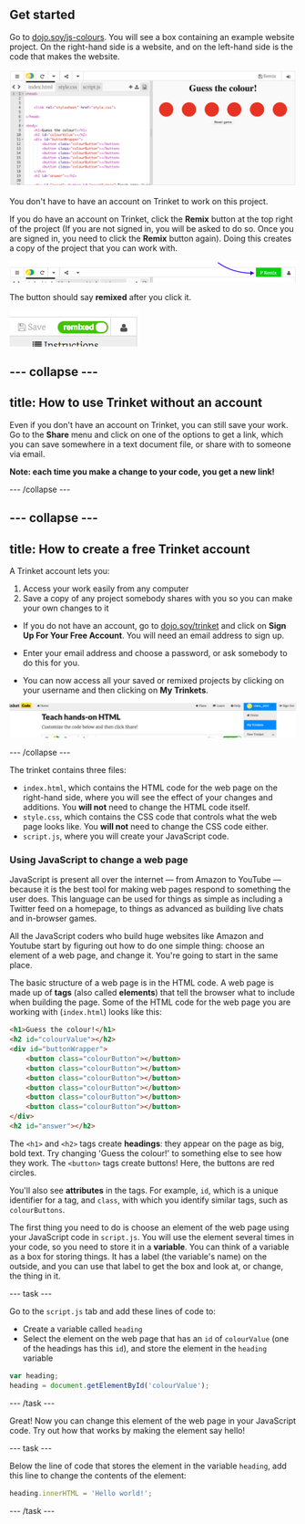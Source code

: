 ## Get started

Go to [dojo.soy/js-colours](http://dojo.soy/js-colours). You will see a box containing an example website project. On the right-hand side is a website, and on the left-hand side is the code that makes the website.

![Trinket showing code and output of code side-by-side](images/tktStart.png)

You don't have to have an account on Trinket to work on this project.

If you do have an account on Trinket, click the **Remix** button at the top right of the project \(If you are not signed in, you will be asked to do so. Once you are signed in, you need to click the **Remix** button again\). Doing this creates a copy of the project that you can work with. 

![Remix button](images/tktRemixButtonArrow.png)

The button should say **remixed** after you click it.
  
![Button now says "remixed"](images/tktRemixedSmall.png)

--- collapse ---
---
title: How to use Trinket without an account
---

Even if you don't have an account on Trinket, you can still save your work. Go to the **Share** menu and click on one of the options to get a link, which you can save somewhere in a text document file, or share with to someone via email.

**Note: each time you make a change to your code, you get a new link!**

--- /collapse ---

--- collapse ---
---
title: How to create a free Trinket account
---

A Trinket account lets you:
1. Access your work easily from any computer
1. Save a copy of any project somebody shares with you so you can make your own changes to it

+ If you do not have an account, go to [dojo.soy/trinket](http://dojo.soy/trinket) and click on **Sign Up For Your Free Account**. You will need an email address to sign up. 

+ Enter your email address and choose a password, or ask somebody to do this for you.

+ You can now access all your saved or remixed projects by clicking on your username and then clicking on **My Trinkets**.

!["My Trinkets" menu item](images/MyTrinketsMenuWide.png)

--- /collapse ---

The trinket contains three files:
 - `index.html`, which contains the HTML code for the web page on the right-hand side, where you will see the effect of your changes and additions. You **will not** need to change the HTML code itself.
 - `style.css`, which contains the CSS code that controls what the web page looks like. You **will not** need to change the CSS code either.
 - `script.js`, where you will create your JavaScript code.

### Using JavaScript to change a web page

JavaScript is present all over the internet — from Amazon to YouTube — because it is the best tool for making web pages respond to something the user does. This language can be used for things as simple as including a Twitter feed on a homepage, to things as advanced as building live chats and in-browser games.

All the JavaScript coders who build huge websites like Amazon and Youtube start by figuring out how to do one simple thing: choose an element of a web page, and change it. You're going to start in the same place.

The basic structure of a web page is in the HTML code. A web page is made up of **tags** (also called **elements**) that tell the browser what to include when building the page. Some of the HTML code for the web page you are working with (`index.html`) looks like this:

```HTML
<h1>Guess the colour!</h1>
<h2 id="colourValue"></h2>
<div id="buttonWrapper">
    <button class="colourButton"></button>
    <button class="colourButton"></button>    
    <button class="colourButton"></button>    
    <button class="colourButton"></button>    
    <button class="colourButton"></button>    
    <button class="colourButton"></button>    
</div>
<h2 id="answer"></h2>
```

The `<h1>` and `<h2>` tags create **headings**: they appear on the page as big, bold text. Try changing 'Guess the colour!' to something else to see how they work. The `<button>` tags create buttons! Here, the buttons are red circles.

You'll also see **attributes** in the tags. For example, `id`, which is a unique identifier for a tag, and `class`, with which you identify similar tags, such as `colourButtons`.

The first thing you need to do is choose an element of the web page using your JavaScript code in `script.js`. You will use the element several times in your code, so you need to store it in a **variable**. You can think of a variable as a box for storing things. It has a label (the variable's name) on the outside, and you can use that label to get the box and look at, or change, the thing in it.

--- task ---

Go to the `script.js` tab and add these lines of code to: 
 - Create a variable called `heading`
 - Select the element on the web page that has an `id` of `colourValue` (one of the headings has this `id`), and store the element in the `heading` variable

```JavaScript
var heading;
heading = document.getElementById('colourValue');
```
--- /task ---

Great! Now you can change this element of the web page in your JavaScript code. Try out how that works by making the element say hello!

--- task ---

Below the line of code that stores the element in the variable `heading`, add this line to change the contents of the element:

```JavaScript
heading.innerHTML = 'Hello world!';
```
--- /task ---
